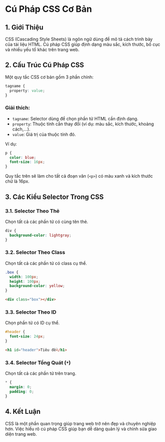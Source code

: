 # Cú Pháp CSS Cơ Bản

## 1. Giới Thiệu
CSS (Cascading Style Sheets) là ngôn ngữ dùng để mô tả cách trình bày của tài liệu HTML. Cú pháp CSS giúp định dạng màu sắc, kích thước, bố cục và nhiều yếu tố khác trên trang web.

## 2. Cấu Trúc Cú Pháp CSS
Một quy tắc CSS cơ bản gồm 3 phần chính:
```css
tagname {
  property: value;
}
```
### Giải thích:
- `tagname`: Selector dùng để chọn phần tử HTML cần định dạng.
- `property`: Thuộc tính cần thay đổi (ví dụ: màu sắc, kích thước, khoảng cách,...).
- `value`: Giá trị của thuộc tính đó.

Ví dụ:
```css
p {
  color: blue;
  font-size: 16px;
}
```
Quy tắc trên sẽ làm cho tất cả đoạn văn (`<p>`) có màu xanh và kích thước chữ là 16px.

## 3. Các Kiểu Selector Trong CSS

### 3.1. Selector Theo Thẻ
Chọn tất cả các phần tử có cùng tên thẻ.
```css
div {
  background-color: lightgray;
}
```

### 3.2. Selector Theo Class
Chọn tất cả các phần tử có class cụ thể.
```css
.box {
  width: 100px;
  height: 100px;
  background-color: yellow;
}
```
```html
<div class="box"></div>
```

### 3.3. Selector Theo ID
Chọn phần tử có ID cụ thể.
```css
#header {
  font-size: 24px;
}
```
```html
<h1 id="header">Tiêu đề</h1>
```

### 3.4. Selector Tổng Quát (`*`)
Chọn tất cả các phần tử trên trang.
```css
* {
  margin: 0;
  padding: 0;
}
```

## 4. Kết Luận
CSS là một phần quan trọng giúp trang web trở nên đẹp và chuyên nghiệp hơn. Việc hiểu rõ cú pháp CSS giúp bạn dễ dàng quản lý và chỉnh sửa giao diện trang web.

